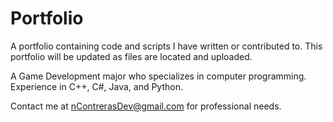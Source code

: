 # Portfolio
A portfolio containing code and scripts I have written or contributed to.
This portfolio will be updated as files are located and uploaded.

A Game Development major who specializes in computer programming.
Experience in C++, C#, Java, and Python.

Contact me at nContrerasDev@gmail.com for professional needs.
